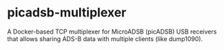 # picadsb-multiplexer
A Docker-based TCP multiplexer for MicroADSB (picADSB) USB receivers that allows sharing ADS-B data with multiple clients (like dump1090).
